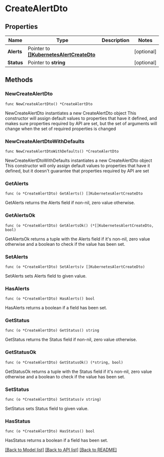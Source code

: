 # CreateAlertDto

## Properties

Name | Type | Description | Notes
------------ | ------------- | ------------- | -------------
**Alerts** | Pointer to [**[]KubernetesAlertCreateDto**](KubernetesAlertCreateDto.md) |  | [optional] 
**Status** | Pointer to **string** |  | [optional] 

## Methods

### NewCreateAlertDto

`func NewCreateAlertDto() *CreateAlertDto`

NewCreateAlertDto instantiates a new CreateAlertDto object
This constructor will assign default values to properties that have it defined,
and makes sure properties required by API are set, but the set of arguments
will change when the set of required properties is changed

### NewCreateAlertDtoWithDefaults

`func NewCreateAlertDtoWithDefaults() *CreateAlertDto`

NewCreateAlertDtoWithDefaults instantiates a new CreateAlertDto object
This constructor will only assign default values to properties that have it defined,
but it doesn't guarantee that properties required by API are set

### GetAlerts

`func (o *CreateAlertDto) GetAlerts() []KubernetesAlertCreateDto`

GetAlerts returns the Alerts field if non-nil, zero value otherwise.

### GetAlertsOk

`func (o *CreateAlertDto) GetAlertsOk() (*[]KubernetesAlertCreateDto, bool)`

GetAlertsOk returns a tuple with the Alerts field if it's non-nil, zero value otherwise
and a boolean to check if the value has been set.

### SetAlerts

`func (o *CreateAlertDto) SetAlerts(v []KubernetesAlertCreateDto)`

SetAlerts sets Alerts field to given value.

### HasAlerts

`func (o *CreateAlertDto) HasAlerts() bool`

HasAlerts returns a boolean if a field has been set.

### GetStatus

`func (o *CreateAlertDto) GetStatus() string`

GetStatus returns the Status field if non-nil, zero value otherwise.

### GetStatusOk

`func (o *CreateAlertDto) GetStatusOk() (*string, bool)`

GetStatusOk returns a tuple with the Status field if it's non-nil, zero value otherwise
and a boolean to check if the value has been set.

### SetStatus

`func (o *CreateAlertDto) SetStatus(v string)`

SetStatus sets Status field to given value.

### HasStatus

`func (o *CreateAlertDto) HasStatus() bool`

HasStatus returns a boolean if a field has been set.


[[Back to Model list]](../README.md#documentation-for-models) [[Back to API list]](../README.md#documentation-for-api-endpoints) [[Back to README]](../README.md)


